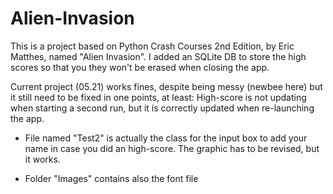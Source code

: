 # Alien-Invasion

This is a project based on Python Crash Courses 2nd Edition, by Eric Matthes, named "Alien Invasion".
I added an SQLite DB to store the high scores so that you they won't be erased when closing the app.

Current project (05.21) works fines, despite being messy (newbee here) but it still need to be fixed in one points, at least:
High-score is not updating when starting a second run, but it is correctly updated when re-launching the app.

- File named "Test2" is actually the class for the input box to add your name in case you did an high-score. The graphic has to be revised, but it works.

- Folder "Images" contains also the font file
